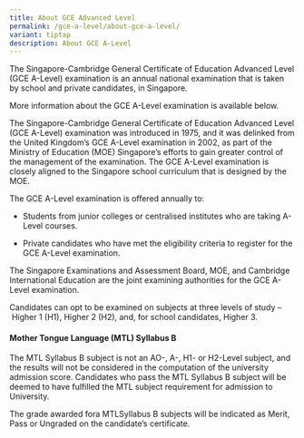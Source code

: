 ```yaml
---
title: About GCE Advanced Level
permalink: /gce-a-level/about-gce-a-level/
variant: tiptap
description: About GCE A-Level
---
```

<p>The Singapore-Cambridge General Certificate of Education Advanced Level
(GCE A-Level) examination is an annual national examination that is taken
by school and private candidates, in Singapore.</p>
<p>More information about the GCE A-Level examination is available below.</p>
<p>The Singapore-Cambridge General Certificate of Education Advanced Level
(GCE A-Level) examination was introduced in 1975, and it was delinked from
the United Kingdom’s GCE A-Level examination in 2002, as part of the Ministry
of Education (MOE) Singapore’s efforts to gain greater control of the management
of the examination. The GCE A-Level examination is closely aligned to the
Singapore school curriculum that is designed by the MOE.</p>
<p>The GCE A-Level examination is offered annually to:</p>
<ul data-tight="true" class="tight">
<li>
<p>Students from junior colleges or centralised institutes who are taking
A-Level courses.</p>
</li>
</ul>
<ul data-tight="true" class="tight">
<li>
<p>Private candidates who have met the eligibility criteria to register for
the GCE A-Level examination.</p>
</li>
</ul>
<p>The Singapore Examinations and Assessment Board, MOE, and Cambridge International
Education&nbsp;are the joint examining authorities for the GCE A-Level
examination.</p>
<p>Candidates can opt to be examined on subjects at three levels of study&nbsp;–&nbsp;Higher
1 (H1), Higher 2 (H2), and, for school candidates, Higher 3.</p>
<h4><strong>Mother Tongue Language (MTL) Syllabus B</strong></h4>
<p>The MTL Syllabus B subject is not an AO-, A-, H1- or H2-Level subject,
and the results will not be considered in the computation of the university
admission score. Candidates who pass the MTL Syllabus B subject will be
deemed to have fulfilled the MTL subject requirement for admission to University.</p>
<p>The grade awarded fora MTLSyllabus B subjects will be indicated as Merit,
Pass or Ungraded on the candidate’s certificate.</p>
<p>&nbsp;</p>